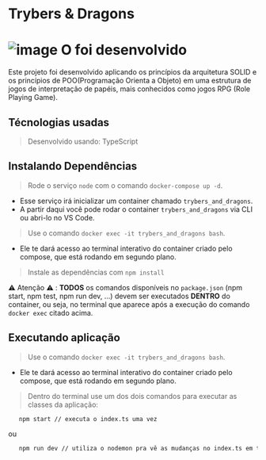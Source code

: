 # Trybers & Dragons

# ![image](https://user-images.githubusercontent.com/98627465/219843951-fb36c3a5-a9ca-475a-a84c-1e9a147f073e.png) O foi desenvolvido
Este projeto foi desenvolvido aplicando os princípios da arquitetura SOLID e os princípios de POO(Programação Orienta a Objeto) em uma estrutura de jogos de interpretação de papéis, mais conhecidos como jogos RPG (Role Playing Game).

## Técnologias usadas

> Desenvolvido usando: TypeScript

## Instalando Dependências

> Rode o serviço `node` com o comando `docker-compose up -d`.
  - Esse serviço irá inicializar um container chamado `trybers_and_dragons`.
  - A partir daqui você pode rodar o container `trybers_and_dragons` via CLI ou abri-lo no VS Code.

  > Use o comando `docker exec -it trybers_and_dragons bash`.
  - Ele te dará acesso ao terminal interativo do container criado pelo compose, que está rodando em segundo plano.

  > Instale as dependências com `npm install`
  
  ⚠ Atenção ⚠ : **TODOS** os comandos disponíveis no `package.json` (npm start, npm test, npm run dev, ...) devem ser executados **DENTRO** do container, ou seja, no terminal que aparece após a execução do comando `docker exec` citado acima.

## Executando aplicação

> Use o comando `docker exec -it trybers_and_dragons bash`.
  - Ele te dará acesso ao terminal interativo do container criado pelo compose, que está rodando em segundo plano.
> Dentro do terminal use um dos dois comandos para executar as classes da aplicação:
 ```bash
    npm start // executa o index.ts uma vez
 ```
 ou
 ```bash
    npm run dev // utiliza o nodemon pra vê as mudanças no index.ts em tempo real
 ```
